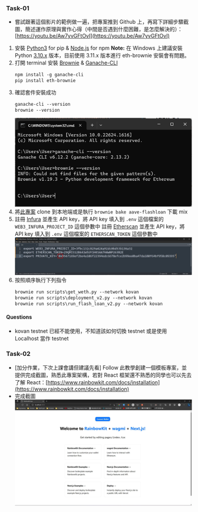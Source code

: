 ### Task-01
* 嘗試跟著這個影片的範例做一遍，把專案推到 Github 上，再寫下詳細步驟截圖，簡述運作原理與實作心得（中間是否遇到什麼困難，是怎麼解決的）：[https://youtu.be/Aw7yvGFtOvI](https://youtu.be/Aw7yvGFtOvI)

1. 安裝 [Python3](https://www.python.org/) for pip & [Node.js](https://nodejs.org/zh-tw) for npm
   **Note:** 在 Windows 上建議安裝 Python [3.10.x](https://www.python.org/downloads/release/python-31011/) 版本，目前使用 3.11.x 版本進行 eth-brownie 安裝會有問題。
2. 打開 terminal 安裝 [Brownie](https://eth-brownie.readthedocs.io/en/stable/install.html) & [Ganache-CLI](https://github.com/trufflesuite/ganache)
   ```
   npm install -g ganache-cli
   pip install eth-brownie
   ```
3. 確認套件安裝成功
   ```
   ganache-cli --version
   brownie --version
   ```
   ![](2023-04-26-00-55-02.png)
4. 將[此專案](https://github.com/PatrickAlphaC/aave-flashloan-mix) clone 到本地端或是執行 `brownie bake aave-flashloan` 下載 mix
5. 註冊 [Infura](https://infura.io/) 並產生 API key，將 API key 填入到 `.env` 這個檔案的 `WEB3_INFURA_PROJECT_ID` 這個參數中
   註冊 [Etherscan](https://etherscan.io/) 並產生 API key，將 API key 填入到 `.env` 這個檔案的 `ETHERSCAN_TOKEN` 這個參數中
![](2023-04-26-20-55-08.png)
6. 按照順序執行下列指令
   ```
   brownie run scripts\get_weth.py --network kovan
   brownie run scripts\deployment_v2.py --network kovan
   brownie run scripts\run_flash_loan_v2.py --network kovan
   ```

#### Questions
* kovan testnet 已經不能使用，不知道該如何切換 testnet 或是使用 Localhost 當作 testnet

### Task-02
* [加分作業，下次上課會講但建議先看] Follow 此教學創建一個模板專案，並提供完成截圖，熟悉此專案架構，若對 React 框架還不熟悉的同學也可以先去了解 React：[https://www.rainbowkit.com/docs/installation](https://www.rainbowkit.com/docs/installation)
* 完成截圖
  ![](2023-04-26-20-58-56.png)